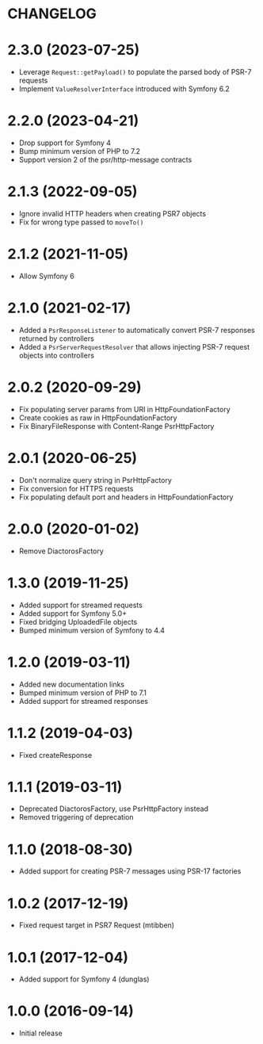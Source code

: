CHANGELOG
=========

# 2.3.0 (2023-07-25)

* Leverage `Request::getPayload()` to populate the parsed body of PSR-7 requests
* Implement `ValueResolverInterface` introduced with Symfony 6.2

# 2.2.0 (2023-04-21)

* Drop support for Symfony 4
* Bump minimum version of PHP to 7.2
* Support version 2 of the psr/http-message contracts

# 2.1.3 (2022-09-05)

* Ignore invalid HTTP headers when creating PSR7 objects
* Fix for wrong type passed to `moveTo()`

# 2.1.2 (2021-11-05)

* Allow Symfony 6

# 2.1.0 (2021-02-17)

  * Added a `PsrResponseListener` to automatically convert PSR-7 responses returned by controllers
  * Added a `PsrServerRequestResolver` that allows injecting PSR-7 request objects into controllers

# 2.0.2 (2020-09-29)

  * Fix populating server params from URI in HttpFoundationFactory
  * Create cookies as raw in HttpFoundationFactory
  * Fix BinaryFileResponse with Content-Range PsrHttpFactory

# 2.0.1 (2020-06-25)

  * Don't normalize query string in PsrHttpFactory
  * Fix conversion for HTTPS requests
  * Fix populating default port and headers in HttpFoundationFactory

# 2.0.0 (2020-01-02)

  * Remove DiactorosFactory

# 1.3.0 (2019-11-25)

  * Added support for streamed requests
  * Added support for Symfony 5.0+
  * Fixed bridging UploadedFile objects
  * Bumped minimum version of Symfony to 4.4

# 1.2.0 (2019-03-11)

  * Added new documentation links
  * Bumped minimum version of PHP to 7.1
  * Added support for streamed responses

# 1.1.2 (2019-04-03)

  * Fixed createResponse

# 1.1.1 (2019-03-11)

  * Deprecated DiactorosFactory, use PsrHttpFactory instead
  * Removed triggering of deprecation

# 1.1.0 (2018-08-30)

  * Added support for creating PSR-7 messages using PSR-17 factories

# 1.0.2 (2017-12-19)

  * Fixed request target in PSR7 Request (mtibben)

# 1.0.1 (2017-12-04)

  * Added support for Symfony 4 (dunglas)

# 1.0.0 (2016-09-14)

  * Initial release
